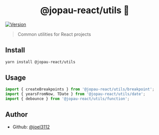 <h1 align="center">@jopau-react/utils 👋</h1>
<p>
  <a href="https://www.npmjs.com/package/@jopau-react/utils" target="_blank">
    <img alt="Version" src="https://img.shields.io/npm/v/@jopau-react/utils.svg">
  </a>
</p>

> Common utilities for React projects

## Install

```sh
yarn install @jopau-react/utils
```

## Usage

```javascript
import { createBreakpoints } from '@jopau-react/utils/breakpoint';
import { yearsFromNow, TDate } from '@jopau-react/utils/date';
import { debounce } from '@jopau-react/utils/function';
```

## Author

- Github: [@joel3112](https://github.com/joel3112)
